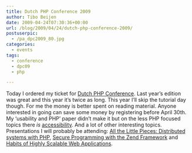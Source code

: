```yaml
---
title: Dutch PHP Conference 2009
author: Tibo Beijen
date: 2009-04-24T07:30:36+00:00
url: /blog/2009/04/24/dutch-php-conference-2009/
postuserpic:
  - /pa_dpc2009_80.jpg
categories:
  - events
tags:
  - conference
  - dpc09
  - php

---
```

Today I ordered my ticket for [Dutch PHP Conference][1]. Last year&#8217;s edition was great and this year it&#8217;s twice as long. This year I&#8217;ll skip the tutorial day though. For me the money is better spent on reading material. Anyone interested in going can save some money by registering before April 30th. My &#8216;usability and PHP&#8217; paper didn&#8217;t make it but on the less PHP focused topics there _is_ [accessibility][2]. And a lot of other interesting topics. Presentations I will probably be attending: [All the Little Pieces: Distributed systems with PHP][3], [Secure Programming with the Zend Framework][4] and [Habits of Highly Scalable Web Applications][5].

 [1]: http://www.phpconference.nl/
 [2]: http://www.phpconference.nl/schedule/talks#DPC0928
 [3]: http://www.phpconference.nl/schedule/talks#DPC0916
 [4]: http://www.phpconference.nl/schedule/talks#DPC0925
 [5]: http://www.phpconference.nl/schedule/talks#DPC0919